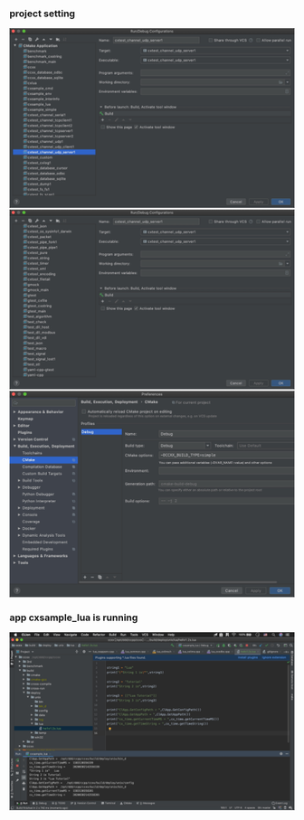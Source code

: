 
### project setting
![ccxx-build-type-simple-apps1](./man/img/ccxx-build-type-simple-apps1.jpg)
![ccxx-build-type-simple-apps2](./man/img/ccxx-build-type-simple-apps2.jpg)
![clion-ccxx-build-type](./man/img/clion-ccxx-build-type.jpg)

### app cxsample_lua is running
![cxsample_lua_run](./man/img/cxsample_lua_run.jpg)
